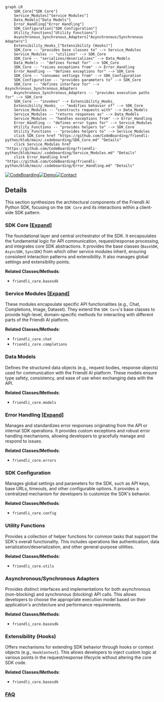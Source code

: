 ```mermaid
graph LR
    SDK_Core["SDK Core"]
    Service_Modules["Service Modules"]
    Data_Models["Data Models"]
    Error_Handling["Error Handling"]
    SDK_Configuration["SDK Configuration"]
    Utility_Functions["Utility Functions"]
    Asynchronous_Synchronous_Adapters["Asynchronous/Synchronous Adapters"]
    Extensibility_Hooks_["Extensibility (Hooks)"]
    SDK_Core -- "provides base classes to" --> Service_Modules
    Service_Modules -- "utilizes" --> SDK_Core
    SDK_Core -- "serializes/deserializes" --> Data_Models
    Data_Models -- "defines format for" --> SDK_Core
    SDK_Core -- "raises exceptions from" --> Error_Handling
    Error_Handling -- "defines exceptions for" --> SDK_Core
    SDK_Core -- "consumes settings from" --> SDK_Configuration
    SDK_Configuration -- "provides parameters to" --> SDK_Core
    SDK_Core -- "defines interface for" --> Asynchronous_Synchronous_Adapters
    Asynchronous_Synchronous_Adapters -- "provides execution paths for" --> SDK_Core
    SDK_Core -- "invokes" --> Extensibility_Hooks_
    Extensibility_Hooks_ -- "modifies behavior of" --> SDK_Core
    Service_Modules -- "constructs requests with" --> Data_Models
    Service_Modules -- "returns responses as" --> Data_Models
    Service_Modules -- "handles exceptions from" --> Error_Handling
    Error_Handling -- "defines error types for" --> Service_Modules
    Utility_Functions -- "provides helpers to" --> SDK_Core
    Utility_Functions -- "provides helpers to" --> Service_Modules
    click SDK_Core href "https://github.com/CodeBoarding/friendli-python/blob/main/.codeboarding/SDK_Core.md" "Details"
    click Service_Modules href "https://github.com/CodeBoarding/friendli-python/blob/main/.codeboarding/Service_Modules.md" "Details"
    click Error_Handling href "https://github.com/CodeBoarding/friendli-python/blob/main/.codeboarding/Error_Handling.md" "Details"
```

[![CodeBoarding](https://img.shields.io/badge/Generated%20by-CodeBoarding-9cf?style=flat-square)](https://github.com/CodeBoarding/GeneratedOnBoardings)[![Demo](https://img.shields.io/badge/Try%20our-Demo-blue?style=flat-square)](https://www.codeboarding.org/demo)[![Contact](https://img.shields.io/badge/Contact%20us%20-%20contact@codeboarding.org-lightgrey?style=flat-square)](mailto:contact@codeboarding.org)

## Details

This section synthesizes the architectural components of the Friendli AI Python SDK, focusing on the `SDK Core` and its interactions within a client-side SDK pattern.

### SDK Core [[Expand]](./SDK_Core.md)
The foundational layer and central orchestrator of the SDK. It encapsulates the fundamental logic for API communication, request/response processing, and integrates core SDK abstractions. It provides the base classes (`BaseSDK`, `AsyncSDK`, `SyncSDK`) from which other service modules inherit, ensuring consistent interaction patterns and extensibility. It also manages global settings and extensibility points.


**Related Classes/Methods**:

- `friendli_core.basesdk`


### Service Modules [[Expand]](./Service_Modules.md)
These modules encapsulate specific API functionalities (e.g., Chat, Completions, Image, Dataset). They extend the `SDK Core`'s base classes to provide high-level, domain-specific methods for interacting with different parts of the Friendli AI platform.


**Related Classes/Methods**:

- `friendli_core.chat`
- `friendli_core.completions`


### Data Models
Defines the structured data objects (e.g., request bodies, response objects) used for communication with the Friendli AI platform. These models ensure type safety, consistency, and ease of use when exchanging data with the API.


**Related Classes/Methods**:

- `friendli_core.models`


### Error Handling [[Expand]](./Error_Handling.md)
Manages and standardizes error responses originating from the API or internal SDK operations. It provides custom exceptions and robust error handling mechanisms, allowing developers to gracefully manage and respond to issues.


**Related Classes/Methods**:

- `friendli_core.errors`


### SDK Configuration
Manages global settings and parameters for the SDK, such as API keys, base URLs, timeouts, and other configurable options. It provides a centralized mechanism for developers to customize the SDK's behavior.


**Related Classes/Methods**:

- `friendli_core.config`


### Utility Functions
Provides a collection of helper functions for common tasks that support the SDK's overall functionality. This includes operations like authentication, data serialization/deserialization, and other general-purpose utilities.


**Related Classes/Methods**:

- `friendli_core.utils`


### Asynchronous/Synchronous Adapters
Provides distinct interfaces and implementations for both asynchronous (non-blocking) and synchronous (blocking) API calls. This allows developers to choose the appropriate execution model based on their application's architecture and performance requirements.


**Related Classes/Methods**:

- `friendli_core.basesdk`


### Extensibility (Hooks)
Offers mechanisms for extending SDK behavior through hooks or context objects (e.g., `HookContext`). This allows developers to inject custom logic at various points in the request/response lifecycle without altering the core SDK code.


**Related Classes/Methods**:

- `friendli_core.basesdk`




### [FAQ](https://github.com/CodeBoarding/GeneratedOnBoardings/tree/main?tab=readme-ov-file#faq)
